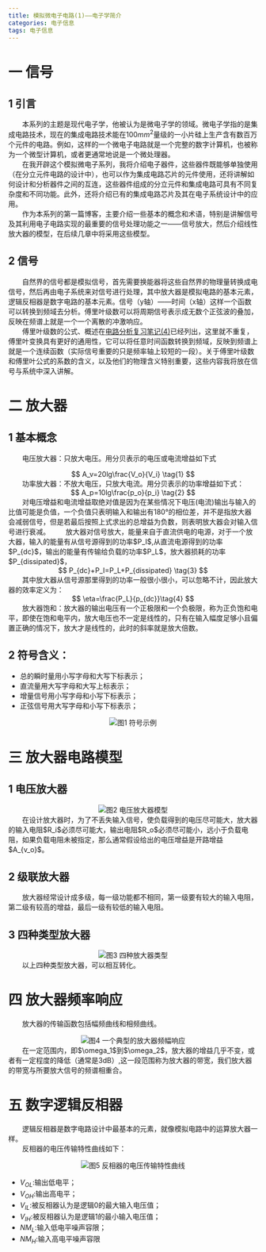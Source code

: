 ```yaml
---
title: 模拟微电子电路(1)——电子学简介
categories: 电子信息  
tags: 电子信息 
---
```


# 一 信号

## 1 引言
　　本系列的主题是现代电子学，他被认为是微电子学的领域。微电子学指的是集成电路技术，现在的集成电路技术能在$100{mm}^2$量级的一小片硅上生产含有数百万个元件的电路。例如，这样的一个微电子电路就是一个完整的数字计算机，也被称为一个微型计算机，或者更通常地说是一个微处理器。  
　　在我开辟这个模拟微电子系列，我将介绍电子器件，这些器件既能够单独使用（在分立元件电路的设计中），也可以作为集成电路芯片的元件使用，还将讲解如何设计和分析器件之间的互连，这些器件组成的分立元件和集成电路可具有不同复杂度和不同功能。此外，还将介绍已有的集成电路芯片及其在电子系统设计中的应用。  
　　作为本系列的第一篇博客，主要介绍一些基本的概念和术语，特别是讲解信号及其利用电子电路实现的最重要的信号处理功能之一——信号放大，然后介绍线性放大器的模型，在后续几章中将采用这些模型。


## 2 信号
　　自然界的信号都是模拟信号，首先需要换能器将这些自然界的物理量转换成电信号，然后再由电子系统来对信号进行处理，其中放大器是模拟电路的基本元素，逻辑反相器是数字电路的基本元素。信号（y轴）——时间（x轴）这样一个函数可以转换到频域去分析。傅里叶级数可以将周期信号表示成无数个正弦波的叠加，反映在频谱上就是一个一个离散的冲激响应。  
　　傅里叶级数的公式、概述在[电路分析复习笔记(4)](http://zhengziwei.cn/posts/%E7%94%B5%E5%AD%90%E4%BF%A1%E6%81%AF/%E7%94%B5%E8%B7%AF%E5%88%86%E6%9E%90%E5%A4%8D%E4%B9%A0%E7%AC%94%E8%AE%B0(4))已经列出，这里就不重复，傅里叶变换具有更好的通用性，它可以将任意时间函数转换到频域，反映到频谱上就是一个连续函数（实际信号重要的只是频率轴上较短的一段）。关于傅里叶级数和傅里叶公式的系数的含义，以及他们的物理含义特别重要，这些内容我将放在信号与系统中深入讲解。

# 二 放大器

## 1 基本概念
　　电压放大器：只放大电压。用分贝表示的电压或电流增益如下式
<div><center>
$$ 
A_v=20lg\frac{V_o}{V_i} \tag{1} 
$$
</center></div>
　　功率放大器：不放大电压，只放大电流。用分贝表示的功率增益如下式：
<div><center>
$$ 
A_p=10lg\frac{p_o}{p_i} \tag{2} 
$$
</center></div>
　　对电压增益和电流增益取绝对值是因为在某些情况下电压(电流)输出与输入的比值可能是负值，一个负值只表明输入和输出有180°的相位差，并不是指放大器会减弱信号，但是若最后按照上式求出的总增益为负数，则表明放大器会对输入信号进行衰减。  
　　放大器对信号放大，能量来自于直流供电的电源，对于一个放大器，输入的能量有从信号源得到的功率$P_I$,从直流电源得到的功率$P_{dc}$，输出的能量有传输给负载的功率$P_L$，放大器损耗的功率$P_{dissipated}$，
<div><center>
$$ 
P_{dc}+P_I=P_L+P_{dissipated} \tag{3} 
$$
</center></div>
　　其中放大器从信号源那里得到的功率一般很小很小，可以忽略不计，因此放大器的效率定义为：
<div><center>
$$ 
\eta=\frac{P_L}{p_{dc}}\tag{4} 
$$
</center></div>
　　放大器饱和：放大器的输出电压有一个正极限和一个负极限，称为正负饱和电平，即使在饱和电平内，放大电压也不一定是线性的，只有在输入幅度足够小且偏置正确的情况下，放大才是线性的，此时的斜率就是放大倍数。

## 2 符号含义：
- 总的瞬时量用小写字母和大写下标表示；
- 直流量用大写字母和大写上标表示；
- 增量信号用小写字母和小写下标表示；
- 正弦信号用大写字母和小写下标表示；
<div align=center><img src="/public/image/模拟微电子/符号示例.jpg"/>图1 符号示例</div>

# 三 放大器电路模型

## 1 电压放大器
<div align=center><img src="/public/image/模拟微电子/电压放大器模型.jpg"/>图2 电压放大器模型</div>
　　在设计放大器时，为了不丢失输入信号，使负载得到的电压尽可能大，放大器的输入电阻$R_i$必须尽可能大，输出电阻$R_o$必须尽可能小，远小于负载电阻，如果负载电阻未被指定，那么通常假设给出的电压增益是开路增益$A_{v_o}$。

## 2 级联放大器
　　放大器经常设计成多级，每一级功能都不相同，第一级要有较大的输入电阻，第二级有较高的增益，最后一级有较低的输入电阻。

## 3 四种类型放大器
<div align=center><img src="/public/image/模拟微电子/四种放大器类型.jpg"/>图3 四种放大器类型</div>
　　以上四种类型放大器，可以相互转化。

# 四 放大器频率响应
　　放大器的传输函数包括幅频曲线和相频曲线。
<div align=center><img src="/public/image/模拟微电子/一个典型的放大器频幅响应.jpg"/>图4 一个典型的放大器频幅响应</div>
　　在一定范围内，即$\omega_1$到$\omega_2$，放大器的增益几乎不变，或者有一定程度的降低（通常是3dB）,这一段范围称为放大器的带宽，我们放大器的带宽与所要放大信号的频谱相重合。

# 五 数字逻辑反相器
　　逻辑反相器是数字电路设计中最基本的元素，就像模拟电路中的运算放大器一样。  
　　反相器的电压传输特性曲线如下：

<div align=center><img src="/public/image/模拟微电子/反相器的电压传输特性曲线.jpg"/>图5 反相器的电压传输特性曲线</div>

- $V_{OL}$:输出低电平；
- $V_{OH}$:输出高电平；
- $V_{IL}$:被反相器认为是逻辑0的最大输入电压值；
- $V_{IH}$:被反相器认为是逻辑1的最小输入电压值；
- $NM_L$:输入低电平噪声容限；
- $NM_H$:输入高电平噪声容限

